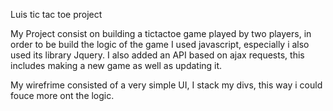 Luis tic tac toe project

My Project consist on building a tictactoe game played by two players, in order to be build the logic of the game I used javascript, especially i also used its library Jquery. I also added an API based on ajax requests, this includes making a new game as well as updating it.

My wirefrime consisted of a very simple UI, I stack my divs, this way i could fouce more ont the logic.
